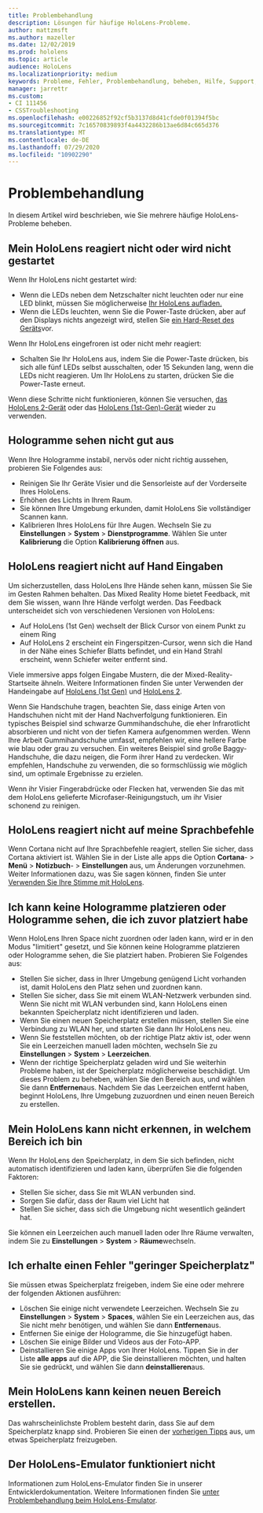 ```yaml
---
title: Problembehandlung
description: Lösungen für häufige HoloLens-Probleme.
author: mattzmsft
ms.author: mazeller
ms.date: 12/02/2019
ms.prod: hololens
ms.topic: article
audience: HoloLens
ms.localizationpriority: medium
keywords: Probleme, Fehler, Problembehandlung, beheben, Hilfe, Support, HoloLens
manager: jarrettr
ms.custom:
- CI 111456
- CSSTroubleshooting
ms.openlocfilehash: e00226852f92cf5b3137d8d41cfde0f01394f5bc
ms.sourcegitcommit: 7c16570839893f4a4432286b13ae6d84c665d376
ms.translationtype: MT
ms.contentlocale: de-DE
ms.lasthandoff: 07/29/2020
ms.locfileid: "10902290"
---
```

# Problembehandlung

In diesem Artikel wird beschrieben, wie Sie mehrere häufige HoloLens-Probleme beheben.

## Mein HoloLens reagiert nicht oder wird nicht gestartet

Wenn Ihr HoloLens nicht gestartet wird:

- Wenn die LEDs neben dem Netzschalter nicht leuchten oder nur eine LED blinkt, müssen Sie möglicherweise [Ihr HoloLens aufladen.](hololens-recovery.md#charging-the-device)
- Wenn die LEDs leuchten, wenn Sie die Power-Taste drücken, aber auf den Displays nichts angezeigt wird, stellen Sie [ein Hard-Reset des Geräts](hololens-recovery.md#hard-reset-procedure)vor.

Wenn Ihr HoloLens eingefroren ist oder nicht mehr reagiert:

- Schalten Sie Ihr HoloLens aus, indem Sie die Power-Taste drücken, bis sich alle fünf LEDs selbst ausschalten, oder 15 Sekunden lang, wenn die LEDs nicht reagieren. Um Ihr HoloLens zu starten, drücken Sie die Power-Taste erneut.

Wenn diese Schritte nicht funktionieren, können Sie versuchen, [das HoloLens 2-Gerät](hololens-recovery.md) oder das [HoloLens (1st-Gen)-Gerät](hololens1-recovery.md) wieder zu verwenden.

## Hologramme sehen nicht gut aus

Wenn Ihre Hologramme instabil, nervös oder nicht richtig aussehen, probieren Sie Folgendes aus:

- Reinigen Sie Ihr Geräte Visier und die Sensorleiste auf der Vorderseite Ihres HoloLens.
- Erhöhen des Lichts in Ihrem Raum.
- Sie können Ihre Umgebung erkunden, damit HoloLens Sie vollständiger Scannen kann.
- Kalibrieren Ihres HoloLens für Ihre Augen. Wechseln Sie zu **Einstellungen**  >  **System**  >  **Dienstprogramme**. Wählen Sie unter **Kalibrierung** die Option **Kalibrierung öffnen** aus.

## HoloLens reagiert nicht auf Hand Eingaben

Um sicherzustellen, dass HoloLens Ihre Hände sehen kann, müssen Sie Sie im Gesten Rahmen behalten.  Das Mixed Reality Home bietet Feedback, mit dem Sie wissen, wann Ihre Hände verfolgt werden.  Das Feedback unterscheidet sich von verschiedenen Versionen von HoloLens:
- Auf HoloLens (1st Gen) wechselt der Blick Cursor von einem Punkt zu einem Ring
- Auf HoloLens 2 erscheint ein Fingerspitzen-Cursor, wenn sich die Hand in der Nähe eines Schiefer Blatts befindet, und ein Hand Strahl erscheint, wenn Schiefer weiter entfernt sind.

Viele immersive apps folgen Eingabe Mustern, die der Mixed-Reality-Startseite ähneln.  Weitere Informationen finden Sie unter Verwenden der Handeingabe auf [HoloLens (1st Gen)](hololens1-basic-usage.md#use-hololens-with-your-hands) und [HoloLens 2](hololens2-basic-usage.md#the-hand-tracking-frame).

Wenn Sie Handschuhe tragen, beachten Sie, dass einige Arten von Handschuhen nicht mit der Hand Nachverfolgung funktionieren.  Ein typisches Beispiel sind schwarze Gummihandschuhe, die eher Infrarotlicht absorbieren und nicht von der tiefen Kamera aufgenommen werden.  Wenn Ihre Arbeit Gummihandschuhe umfasst, empfehlen wir, eine hellere Farbe wie blau oder grau zu versuchen.  Ein weiteres Beispiel sind große Baggy-Handschuhe, die dazu neigen, die Form ihrer Hand zu verdecken. Wir empfehlen, Handschuhe zu verwenden, die so formschlüssig wie möglich sind, um optimale Ergebnisse zu erzielen.

Wenn ihr Visier Fingerabdrücke oder Flecken hat, verwenden Sie das mit dem HoloLens gelieferte Microfaser-Reinigungstuch, um ihr Visier schonend zu reinigen.

## HoloLens reagiert nicht auf meine Sprachbefehle

Wenn Cortana nicht auf Ihre Sprachbefehle reagiert, stellen Sie sicher, dass Cortana aktiviert ist. Wählen Sie in der Liste alle apps die Option **Cortana**-  >  **Menü**  >  **Notizbuch**-  >  **Einstellungen** aus, um Änderungen vorzunehmen. Weiter Informationen dazu, was Sie sagen können, finden Sie unter [Verwenden Sie Ihre Stimme mit HoloLens](hololens-cortana.md).

## Ich kann keine Hologramme platzieren oder Hologramme sehen, die ich zuvor platziert habe

Wenn HoloLens Ihren Space nicht zuordnen oder laden kann, wird er in den Modus "limitiert" gesetzt, und Sie können keine Hologramme platzieren oder Hologramme sehen, die Sie platziert haben. Probieren Sie Folgendes aus:

- Stellen Sie sicher, dass in Ihrer Umgebung genügend Licht vorhanden ist, damit HoloLens den Platz sehen und zuordnen kann.
- Stellen Sie sicher, dass Sie mit einem WLAN-Netzwerk verbunden sind. Wenn Sie nicht mit WLAN verbunden sind, kann HoloLens einen bekannten Speicherplatz nicht identifizieren und laden.
- Wenn Sie einen neuen Speicherplatz erstellen müssen, stellen Sie eine Verbindung zu WLAN her, und starten Sie dann Ihr HoloLens neu.
- Wenn Sie feststellen möchten, ob der richtige Platz aktiv ist, oder wenn Sie ein Leerzeichen manuell laden möchten, wechseln Sie zu **Einstellungen**  >  **System**  >  **Leerzeichen**.
- Wenn der richtige Speicherplatz geladen wird und Sie weiterhin Probleme haben, ist der Speicherplatz möglicherweise beschädigt. Um dieses Problem zu beheben, wählen Sie den Bereich aus, und wählen Sie dann **Entfernen**aus. Nachdem Sie das Leerzeichen entfernt haben, beginnt HoloLens, Ihre Umgebung zuzuordnen und einen neuen Bereich zu erstellen.

## Mein HoloLens kann nicht erkennen, in welchem Bereich ich bin

Wenn Ihr HoloLens den Speicherplatz, in dem Sie sich befinden, nicht automatisch identifizieren und laden kann, überprüfen Sie die folgenden Faktoren:

- Stellen Sie sicher, dass Sie mit WLAN verbunden sind.
- Sorgen Sie dafür, dass der Raum viel Licht hat
- Stellen Sie sicher, dass sich die Umgebung nicht wesentlich geändert hat.

Sie können ein Leerzeichen auch manuell laden oder Ihre Räume verwalten, indem Sie zu **Einstellungen**  >  **System**  >  **Räume**wechseln.

## Ich erhalte einen Fehler "geringer Speicherplatz"

Sie müssen etwas Speicherplatz freigeben, indem Sie eine oder mehrere der folgenden Aktionen ausführen:

- Löschen Sie einige nicht verwendete Leerzeichen. Wechseln Sie zu **Einstellungen**  >  **System**  >  **Spaces**, wählen Sie ein Leerzeichen aus, das Sie nicht mehr benötigen, und wählen Sie dann **Entfernen**aus.
- Entfernen Sie einige der Hologramme, die Sie hinzugefügt haben.
- Löschen Sie einige Bilder und Videos aus der Foto-APP.
- Deinstallieren Sie einige Apps von Ihrer HoloLens. Tippen Sie in der Liste **alle apps** auf die APP, die Sie deinstallieren möchten, und halten Sie sie gedrückt, und wählen Sie dann **deinstallieren**aus.

## Mein HoloLens kann keinen neuen Bereich erstellen.

Das wahrscheinlichste Problem besteht darin, dass Sie auf dem Speicherplatz knapp sind. Probieren Sie einen der [vorherigen Tipps](#im-getting-a-low-disk-space-error) aus, um etwas Speicherplatz freizugeben.

## Der HoloLens-Emulator funktioniert nicht

Informationen zum HoloLens-Emulator finden Sie in unserer Entwicklerdokumentation.  Weitere Informationen finden Sie [unter Problembehandlung beim HoloLens-Emulator](https://docs.microsoft.com/windows/mixed-reality/using-the-hololens-emulator#troubleshooting).
